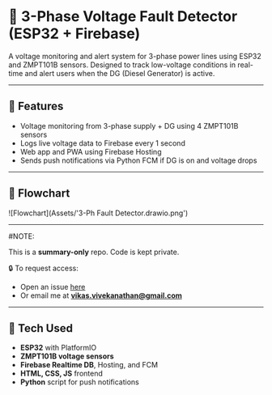 # 🔌 3-Phase Voltage Fault Detector (ESP32 + Firebase)

A voltage monitoring and alert system for 3-phase power lines using ESP32 and ZMPT101B sensors. Designed to track low-voltage conditions in real-time and alert users when the DG (Diesel Generator) is active.

---

## 🧠 Features
- Voltage monitoring from 3-phase supply + DG using 4 ZMPT101B sensors
- Logs live voltage data to Firebase every 1 second
- Web app and PWA using Firebase Hosting
- Sends push notifications via Python FCM if DG is on and voltage drops

---

## 🔁 Flowchart

![Flowchart](Assets/'3-Ph Fault Detector.drawio.png')

---

#NOTE:

This is a **summary-only** repo. Code is kept private.

🔒 To request access:
- Open an issue [here](https://github.com/Vikas-4444/3-Phase-Voltage-Fault-Detection-Summary/issues/new?title=Request+for+code+access&body=Hi%2C+please+grant+me+access+to+the+private+code+repo+for+this+project.)
- Or email me at **vikas.vivekanathan@gmail.com**

---

## 🧰 Tech Used
- **ESP32** with PlatformIO
- **ZMPT101B voltage sensors**
- **Firebase Realtime DB**, Hosting, and FCM
- **HTML, CSS, JS** frontend
- **Python** script for push notifications
